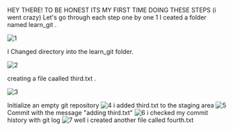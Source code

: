 HEY THERE! TO BE HONEST ITS MY FIRST TIME DOING THESE STEPS (i went crazy)
Let's go through each step one by one 
1 I ceated a folder named learn_git .

![1](https://github.com/Six9one/Tataouine_el3ez/assets/92888940/3f5ff602-a466-460b-aa92-f4956c7bf968)

I Changed directory into the learn_git folder.

![2](https://github.com/Six9one/Tataouine_el3ez/assets/92888940/47a612e2-fc97-4f4e-b634-49c9bb3175ba)

creating a file caalled third.txt .

![3](https://github.com/Six9one/Tataouine_el3ez/assets/92888940/2b94f399-e318-451d-ac3d-dce115c204ed)

Initialize an empty git repository
![4](https://github.com/Six9one/Tataouine_el3ez/assets/92888940/9d72af78-e057-41d4-8588-1ef31b4066ce)
i added third.txt to the staging area
![5](https://github.com/Six9one/Tataouine_el3ez/assets/92888940/712adcbe-6b7d-4ee8-9d3a-4dacd9e5b83d)
Commit with the message "adding third.txt"
![6](https://github.com/Six9one/Tataouine_el3ez/assets/92888940/0668c17a-26d8-4df9-95ee-181b4fbaf8b3)
i checked my commit history with git log
![7](https://github.com/Six9one/Tataouine_el3ez/assets/92888940/122199e9-1613-496d-943b-055f863780bb)
well i created another file called fourth.txt

